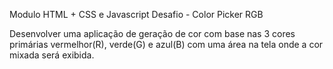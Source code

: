 Modulo HTML + CSS e Javascript
Desafio - Color Picker RGB

Desenvolver uma aplicação de geração de cor com base nas 3 cores primárias vermelhor(R), verde(G) e azul(B) com uma área na tela onde a cor mixada será exibida.

